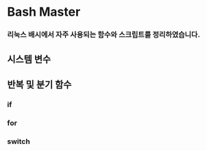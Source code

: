 
# Bash Master

### 리눅스 배시에서 자주 사용되는 함수와 스크립트를 정리하였습니다.

## 시스템 변수
## 반복 및 분기 함수
### if
### for
### switch
